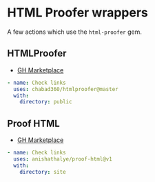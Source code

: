 # HTML Proofer wrappers

A few actions which use the `html-proofer` gem.


## HTMLProofer

- [GH Marketplace](https://github.com/marketplace/actions/htmlproofer)

```yaml
- name: Check links
  uses: chabad360/htmlproofer@master
  with:
    directory: public
```

## Proof HTML

- [GH Marketplace](https://github.com/marketplace/actions/proof-html)

```yaml
- name: Check links
  uses: anishathalye/proof-html@v1
  with:
    directory: site
```
